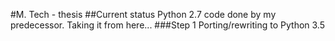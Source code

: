 #M. Tech - thesis
##Current status
Python 2.7 code done by my predecessor. Taking it from here...
###Step 1
        Porting/rewriting to Python 3.5
